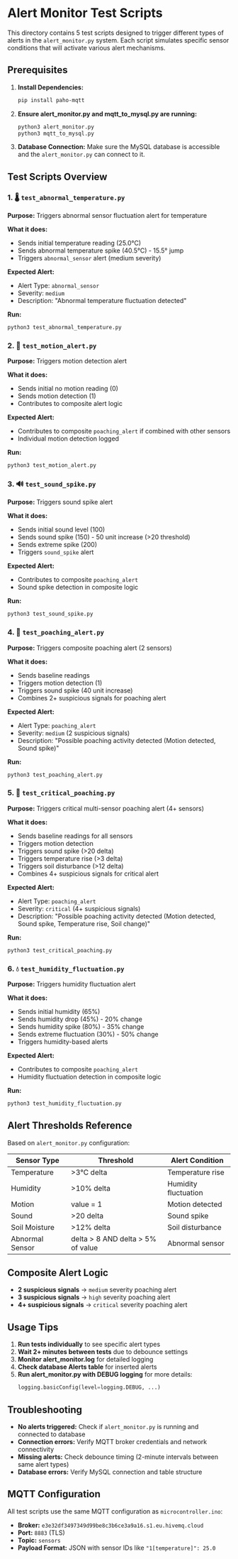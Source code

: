 # Alert Monitor Test Scripts

This directory contains 5 test scripts designed to trigger different types of alerts in the `alert_monitor.py` system. Each script simulates specific sensor conditions that will activate various alert mechanisms.

## Prerequisites

1. **Install Dependencies:**
   ```bash
   pip install paho-mqtt
   ```

2. **Ensure alert_monitor.py and mqtt_to_mysql.py are running:**
   ```bash
   python3 alert_monitor.py
   python3 mqtt_to_mysql.py
   ```

3. **Database Connection:** Make sure the MySQL database is accessible and the `alert_monitor.py` can connect to it.

## Test Scripts Overview

### 1. 🌡️ `test_abnormal_temperature.py`
**Purpose:** Triggers abnormal sensor fluctuation alert for temperature

**What it does:**
- Sends initial temperature reading (25.0°C)
- Sends abnormal temperature spike (40.5°C) - 15.5° jump
- Triggers `abnormal_sensor` alert (medium severity)

**Expected Alert:**
- Alert Type: `abnormal_sensor`
- Severity: `medium`
- Description: "Abnormal temperature fluctuation detected"

**Run:**
```bash
python3 test_abnormal_temperature.py
```

### 2. 🏃 `test_motion_alert.py`
**Purpose:** Triggers motion detection alert

**What it does:**
- Sends initial no motion reading (0)
- Sends motion detection (1)
- Contributes to composite alert logic

**Expected Alert:**
- Contributes to composite `poaching_alert` if combined with other sensors
- Individual motion detection logged

**Run:**
```bash
python3 test_motion_alert.py
```

### 3. 🔊 `test_sound_spike.py`
**Purpose:** Triggers sound spike alert

**What it does:**
- Sends initial sound level (100)
- Sends sound spike (150) - 50 unit increase (>20 threshold)
- Sends extreme spike (200)
- Triggers `sound_spike` alert

**Expected Alert:**
- Contributes to composite `poaching_alert`
- Sound spike detection in composite logic

**Run:**
```bash
python3 test_sound_spike.py
```

### 4. 🚨 `test_poaching_alert.py`
**Purpose:** Triggers composite poaching alert (2 sensors)

**What it does:**
- Sends baseline readings
- Triggers motion detection (1)
- Triggers sound spike (40 unit increase)
- Combines 2+ suspicious signals for poaching alert

**Expected Alert:**
- Alert Type: `poaching_alert`
- Severity: `medium` (2 suspicious signals)
- Description: "Possible poaching activity detected (Motion detected, Sound spike)"

**Run:**
```bash
python3 test_poaching_alert.py
```

### 5. 🚨 `test_critical_poaching.py`
**Purpose:** Triggers critical multi-sensor poaching alert (4+ sensors)

**What it does:**
- Sends baseline readings for all sensors
- Triggers motion detection
- Triggers sound spike (>20 delta)
- Triggers temperature rise (>3 delta)
- Triggers soil disturbance (>12 delta)
- Combines 4+ suspicious signals for critical alert

**Expected Alert:**
- Alert Type: `poaching_alert`
- Severity: `critical` (4+ suspicious signals)
- Description: "Possible poaching activity detected (Motion detected, Sound spike, Temperature rise, Soil change)"

**Run:**
```bash
python3 test_critical_poaching.py
```

### 6. 💧 `test_humidity_fluctuation.py`
**Purpose:** Triggers humidity fluctuation alert

**What it does:**
- Sends initial humidity (65%)
- Sends humidity drop (45%) - 20% change
- Sends humidity spike (80%) - 35% change
- Sends extreme fluctuation (30%) - 50% change
- Triggers humidity-based alerts

**Expected Alert:**
- Contributes to composite `poaching_alert`
- Humidity fluctuation detection in composite logic

**Run:**
```bash
python3 test_humidity_fluctuation.py
```

## Alert Thresholds Reference

Based on `alert_monitor.py` configuration:

| Sensor Type | Threshold | Alert Condition |
|-------------|-----------|----------------|
| Temperature | >3°C delta | Temperature rise |
| Humidity | >10% delta | Humidity fluctuation |
| Motion | value = 1 | Motion detected |
| Sound | >20 delta | Sound spike |
| Soil Moisture | >12% delta | Soil disturbance |
| Abnormal Sensor | delta > 8 AND delta > 5% of value | Abnormal sensor |

## Composite Alert Logic

- **2 suspicious signals** → `medium` severity poaching alert
- **3 suspicious signals** → `high` severity poaching alert  
- **4+ suspicious signals** → `critical` severity poaching alert

## Usage Tips

1. **Run tests individually** to see specific alert types
2. **Wait 2+ minutes between tests** due to debounce settings
3. **Monitor alert_monitor.log** for detailed logging
4. **Check database Alerts table** for inserted alerts
5. **Run alert_monitor.py with DEBUG logging** for more details:
   ```python
   logging.basicConfig(level=logging.DEBUG, ...)
   ```

## Troubleshooting

- **No alerts triggered:** Check if `alert_monitor.py` is running and connected to database
- **Connection errors:** Verify MQTT broker credentials and network connectivity
- **Missing alerts:** Check debounce timing (2-minute intervals between same alert types)
- **Database errors:** Verify MySQL connection and table structure

## MQTT Configuration

All test scripts use the same MQTT configuration as `microcontroller.ino`:
- **Broker:** `e3e32df3497349d99be8c3b6ce3a9a16.s1.eu.hivemq.cloud`
- **Port:** `8883` (TLS)
- **Topic:** `sensors`
- **Payload Format:** JSON with sensor IDs like `"1[temperature]": 25.0`